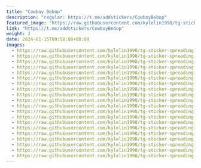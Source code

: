 ```yaml
---
title: "Cowboy Bebop"
description: "regular: https://t.me/addstickers/CowboyBebop"
featured_image: "https://raw.githubusercontent.com/kylelin1998/tg-sticker-spreading-worldwide-images/main/img/4d3fc58a-e50f-4563-8110-facb07e50bfd.jpg"
link: "https://t.me/addstickers/CowboyBebop"
weight: 3
date: 2024-01-15T09:58:00+08:00
images:
  - https://raw.githubusercontent.com/kylelin1998/tg-sticker-spreading-worldwide-images/main/img/4d3fc58a-e50f-4563-8110-facb07e50bfd.jpg
  - https://raw.githubusercontent.com/kylelin1998/tg-sticker-spreading-worldwide-images/main/img/98dfa35e-f13e-4d1f-8f3d-496a6d947b3e.jpg
  - https://raw.githubusercontent.com/kylelin1998/tg-sticker-spreading-worldwide-images/main/img/1c7e447e-a4d2-4168-a360-d7fa6dae8a2b.jpg
  - https://raw.githubusercontent.com/kylelin1998/tg-sticker-spreading-worldwide-images/main/img/9357d583-b4f9-4800-8ef3-bb2f73309dd9.jpg
  - https://raw.githubusercontent.com/kylelin1998/tg-sticker-spreading-worldwide-images/main/img/541c684b-d93b-495b-a72a-f6f8d976c4ef.jpg
  - https://raw.githubusercontent.com/kylelin1998/tg-sticker-spreading-worldwide-images/main/img/2efbe6af-3ab1-4061-857f-6b77bb3bb860.jpg
  - https://raw.githubusercontent.com/kylelin1998/tg-sticker-spreading-worldwide-images/main/img/9884900c-8c02-4bcd-af4c-379bbf4fb67c.jpg
  - https://raw.githubusercontent.com/kylelin1998/tg-sticker-spreading-worldwide-images/main/img/88aa6ca2-2cca-452f-a165-5edbb8823718.jpg
  - https://raw.githubusercontent.com/kylelin1998/tg-sticker-spreading-worldwide-images/main/img/428f3748-2f0e-4baa-a9f9-bcdd3aceecf8.jpg
  - https://raw.githubusercontent.com/kylelin1998/tg-sticker-spreading-worldwide-images/main/img/07587120-897e-4467-ab8e-57da99e0b7ee.jpg
  - https://raw.githubusercontent.com/kylelin1998/tg-sticker-spreading-worldwide-images/main/img/72baf734-03a9-4568-8458-46e1aaf0df76.jpg
  - https://raw.githubusercontent.com/kylelin1998/tg-sticker-spreading-worldwide-images/main/img/fd072f11-d77a-49b8-9eef-2ddb3ee1ca1d.jpg
  - https://raw.githubusercontent.com/kylelin1998/tg-sticker-spreading-worldwide-images/main/img/df6f2305-17c7-494f-84a0-223b96e00f2d.jpg
  - https://raw.githubusercontent.com/kylelin1998/tg-sticker-spreading-worldwide-images/main/img/dcf07684-01d3-4255-ad6b-9a2ff7c21185.jpg
  - https://raw.githubusercontent.com/kylelin1998/tg-sticker-spreading-worldwide-images/main/img/846f5822-befd-44d2-a34e-e1dc42b530e5.jpg
  - https://raw.githubusercontent.com/kylelin1998/tg-sticker-spreading-worldwide-images/main/img/0c57bc7b-4dd5-4cdd-adb5-9bc3b911bcdc.jpg
  - https://raw.githubusercontent.com/kylelin1998/tg-sticker-spreading-worldwide-images/main/img/296cdfda-0f83-4da2-bedc-784b24f99417.jpg
  - https://raw.githubusercontent.com/kylelin1998/tg-sticker-spreading-worldwide-images/main/img/3cc09504-a52f-453e-91fb-2330857f026f.jpg
  - https://raw.githubusercontent.com/kylelin1998/tg-sticker-spreading-worldwide-images/main/img/313795e6-2174-45cf-a92d-6129c8ce816a.jpg
  - https://raw.githubusercontent.com/kylelin1998/tg-sticker-spreading-worldwide-images/main/img/ba36150b-93eb-4294-978c-f294cc4a013e.jpg
---
```

